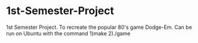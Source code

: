 # 1st-Semester-Project
1st Semester Project. To recreate the popular 80's game Dodge-Em.
Can be run on Ubuntu with the command
1)make
2)./game
